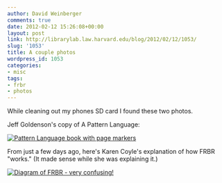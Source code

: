 ```yaml
---
author: David Weinberger
comments: true
date: 2012-02-12 15:26:08+00:00
layout: post
link: http://librarylab.law.harvard.edu/blog/2012/02/12/1053/
slug: '1053'
title: A couple photos
wordpress_id: 1053
categories:
- misc
tags:
- frbr
- photos
---
```


While cleaning out my phones SD card I found these two photos.

Jeff Goldenson's copy of A Pattern Language:

[![Pattern Language book with page markers](http://librarylab.law.harvard.edu/blog/wp-content/uploads/2012/02/patternlanguage-e1329060220611-224x300.jpg)](http://librarylab.law.harvard.edu/blog/wp-content/uploads/2012/02/patternlanguage.jpg)

From just a few days ago, here's Karen Coyle's explanation of how FRBR "works." (It made sense while she was explaining it.)

[![Diagram of FRBR - very confusing!](http://librarylab.law.harvard.edu/blog/wp-content/uploads/2012/02/frbr-karen-coyle-168x300.jpg)](http://librarylab.law.harvard.edu/blog/wp-content/uploads/2012/02/frbr-karen-coyle.jpg)
